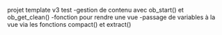 projet template v3
test
-gestion de contenu avec ob_start() et ob_get_clean()
-fonction pour rendre une vue
-passage de variables à la vue via les fonctions compact() et extract()